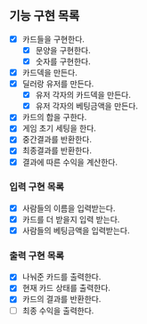 ## 기능 구현 목록
- [X] 카드들을 구현한다.
  - [X] 문양을 구현한다.
  - [X] 숫자를 구현한다.
- [X] 카드덱을 만든다.
- [X] 딜러랑 유저를 만든다.
  - [X] 유저 각자의 카드덱을 만든다.
  - [X] 유저 각자의 베팅금액을 만든다.
- [X] 카드의 합을 구한다.
- [X] 게임 초기 세팅을 한다.
- [X] 중간결과를 반환한다.
- [X] 최종결과를 반환한다.
- [X] 결과에 따른 수익을 계산한다.

### 입력 구현 목록
- [X] 사람들의 이름을 입력받는다.
- [X] 카드를 더 받을지 입력 받는다.
- [X] 사람들의 베팅금액을 입력받는다.
### 출력 구현 목록
- [X] 나눠준 카드를 출력한다.
- [X] 현재 카드 상태를 출력한다.
- [X] 카드의 결과를 반환한다.
- [ ] 최종 수익을 출력한다.